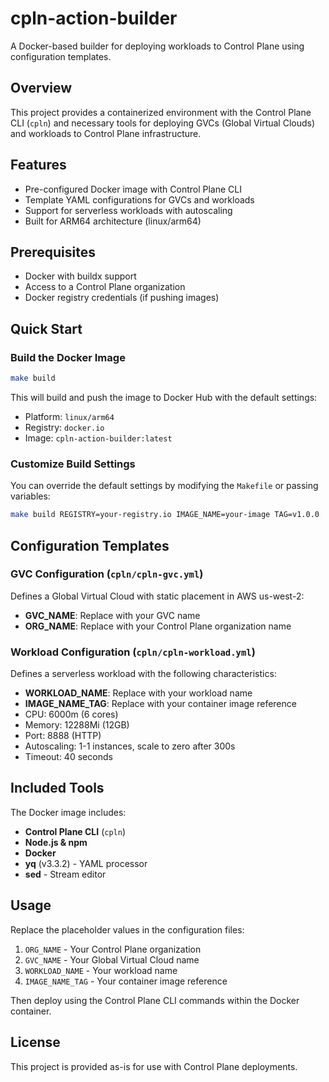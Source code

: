 # cpln-action-builder

A Docker-based builder for deploying workloads to Control Plane using configuration templates.

## Overview

This project provides a containerized environment with the Control Plane CLI (`cpln`) and necessary tools for deploying GVCs (Global Virtual Clouds) and workloads to Control Plane infrastructure.

## Features

- Pre-configured Docker image with Control Plane CLI
- Template YAML configurations for GVCs and workloads
- Support for serverless workloads with autoscaling
- Built for ARM64 architecture (linux/arm64)

## Prerequisites

- Docker with buildx support
- Access to a Control Plane organization
- Docker registry credentials (if pushing images)

## Quick Start

### Build the Docker Image

```bash
make build
```

This will build and push the image to Docker Hub with the default settings:
- Platform: `linux/arm64`
- Registry: `docker.io`
- Image: `cpln-action-builder:latest`

### Customize Build Settings

You can override the default settings by modifying the `Makefile` or passing variables:

```bash
make build REGISTRY=your-registry.io IMAGE_NAME=your-image TAG=v1.0.0
```

## Configuration Templates

### GVC Configuration (`cpln/cpln-gvc.yml`)

Defines a Global Virtual Cloud with static placement in AWS us-west-2:

- **GVC_NAME**: Replace with your GVC name
- **ORG_NAME**: Replace with your Control Plane organization name

### Workload Configuration (`cpln/cpln-workload.yml`)

Defines a serverless workload with the following characteristics:

- **WORKLOAD_NAME**: Replace with your workload name
- **IMAGE_NAME_TAG**: Replace with your container image reference
- CPU: 6000m (6 cores)
- Memory: 12288Mi (12GB)
- Port: 8888 (HTTP)
- Autoscaling: 1-1 instances, scale to zero after 300s
- Timeout: 40 seconds

## Included Tools

The Docker image includes:

- **Control Plane CLI** (`cpln`)
- **Node.js & npm**
- **Docker**
- **yq** (v3.3.2) - YAML processor
- **sed** - Stream editor

## Usage

Replace the placeholder values in the configuration files:

1. `ORG_NAME` - Your Control Plane organization
2. `GVC_NAME` - Your Global Virtual Cloud name
3. `WORKLOAD_NAME` - Your workload name
4. `IMAGE_NAME_TAG` - Your container image reference

Then deploy using the Control Plane CLI commands within the Docker container.

## License

This project is provided as-is for use with Control Plane deployments.